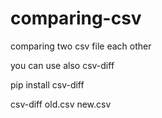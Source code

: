 # comparing-csv
comparing two csv file each other

you can use also csv-diff 

pip install csv-diff

csv-diff old.csv new.csv 
